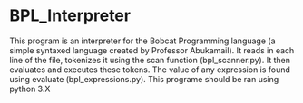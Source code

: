 # BPL_Interpreter

This program is an interpreter for the 
Bobcat Programming language (a simple syntaxed language created by Professor Abukamail). 
It reads in each line of the file, tokenizes it using the scan function (bpl_scanner.py). 
It then evaluates and executes these tokens. The value of any expression is found using 
evaluate (bpl_expressions.py). This programe should be ran using python 3.X
